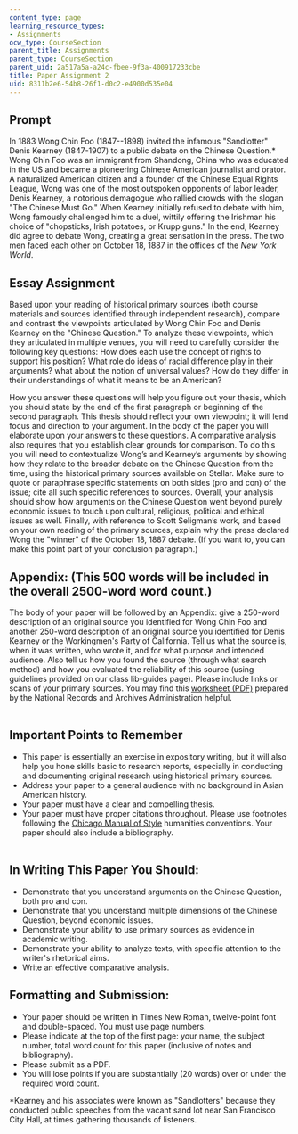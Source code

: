 ```yaml
---
content_type: page
learning_resource_types:
- Assignments
ocw_type: CourseSection
parent_title: Assignments
parent_type: CourseSection
parent_uid: 2a517a5a-a24c-fbee-9f3a-400917233cbe
title: Paper Assignment 2
uid: 8311b2e6-54b8-26f1-d0c2-e4900d535e04
---
```


Prompt
------

In 1883 Wong Chin Foo (1847--1898) invited the infamous "Sandlotter" Denis Kearney (1847-1907) to a public debate on the Chinese Question.\* Wong Chin Foo was an immigrant from Shandong, China who was educated in the US and became a pioneering Chinese American journalist and orator. A naturalized American citizen and a founder of the Chinese Equal Rights League, Wong was one of the most outspoken opponents of labor leader, Denis Kearney, a notorious demagogue who rallied crowds with the slogan "The Chinese Must Go." When Kearney initially refused to debate with him, Wong famously challenged him to a duel, wittily offering the Irishman his choice of "chopsticks, Irish potatoes, or Krupp guns." In the end, Kearney did agree to debate Wong, creating a great sensation in the press. The two men faced each other on October 18, 1887 in the offices of the _New York World_.

Essay Assignment
----------------

Based upon your reading of historical primary sources (both course materials and sources identified through independent research), compare and contrast the viewpoints articulated by Wong Chin Foo and Denis Kearney on the "Chinese Question." To analyze these viewpoints, which they articulated in multiple venues, you will need to carefully consider the following key questions: How does each use the concept of rights to support his position? What role do ideas of racial difference play in their arguments? what about the notion of universal values? How do they differ in their understandings of what it means to be an American?

How you answer these questions will help you figure out your thesis, which you should state by the end of the first paragraph or beginning of the second paragraph. This thesis should reflect your own viewpoint; it will lend focus and direction to your argument. In the body of the paper you will elaborate upon your answers to these questions. A comparative analysis also requires that you establish clear grounds for comparison. To do this you will need to contextualize Wong’s and Kearney’s arguments by showing how they relate to the broader debate on the Chinese Question from the time, using the historical primary sources available on Stellar. Make sure to quote or paraphrase specific statements on both sides (pro and con) of the issue; cite all such specific references to sources. Overall, your analysis should show how arguments on the Chinese Question went beyond purely economic issues to touch upon cultural, religious, political and ethical issues as well. Finally, with reference to Scott Seligman’s work, and based on your own reading of the primary sources, explain why the press declared Wong the "winner" of the October 18, 1887 debate. (If you want to, you can make this point part of your conclusion paragraph.)

Appendix: (This 500 words will be included in the overall 2500-word word count.)
--------------------------------------------------------------------------------

The body of your paper will be followed by an Appendix: give a 250-word description of an original source you identified for Wong Chin Foo and another 250-word description of an original source you identified for Denis Kearney or the Workingmen's Party of California. Tell us what the source is, when it was written, who wrote it, and for what purpose and intended audience. Also tell us how you found the source (through what search method) and how you evaluated the reliability of this source (using guidelines provided on our class lib-guides page). Please include links or scans of your primary sources. You may find this [worksheet (PDF)](http://www.archives.gov/education/lessons/worksheets/written_document_analysis_worksheet.pdf) prepared by the National Records and Archives Administration helpful.   
 

Important Points to Remember
----------------------------

*   This paper is essentially an exercise in expository writing, but it will also help you hone skills basic to research reports, especially in conducting and documenting original research using historical primary sources.
*   Address your paper to a general audience with no background in Asian American history.
*   Your paper must have a clear and compelling thesis.
*   Your paper must have proper citations throughout. Please use footnotes following the [Chicago Manual of Style](http://www.chicagomanualofstyle.org/tools_citationguide.html) humanities conventions. Your paper should also include a bibliography.  
     

In Writing This Paper You Should:
---------------------------------

*   Demonstrate that you understand arguments on the Chinese Question, both pro and con.
*   Demonstrate that you understand multiple dimensions of the Chinese Question, beyond economic issues.
*   Demonstrate your ability to use primary sources as evidence in academic writing.
*   Demonstrate your ability to analyze texts, with specific attention to the writer's rhetorical aims.
*   Write an effective comparative analysis.

Formatting and Submission:
--------------------------

*   Your paper should be written in Times New Roman, twelve-point font and double-spaced. You must use page numbers.
*   Please indicate at the top of the first page: your name, the subject number, total word count for this paper (inclusive of notes and bibliography).
*   Please submit as a PDF.
*   You will lose points if you are substantially (20 words) over or under the required word count.

  
\*Kearney and his associates were known as "Sandlotters" because they conducted public speeches from the vacant sand lot near San Francisco City Hall, at times gathering thousands of listeners.
